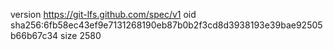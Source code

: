 version https://git-lfs.github.com/spec/v1
oid sha256:6fb58ec43ef9e7131268190eb87b0b2f3cd8d3938193e39bae92505b66b67c34
size 2580
